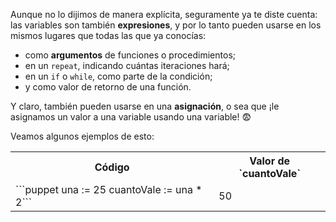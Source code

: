 Aunque no lo dijimos de manera explícita, seguramente ya te diste cuenta: las variables son también **expresiones**, y por lo tanto pueden usarse en los mismos lugares que todas las que ya conocías:

* como **argumentos** de funciones o procedimientos;
* en un `repeat`, indicando cuántas iteraciones hará;
* en un `if` o `while`, como parte de la condición;
* y como valor de retorno de una función.

Y claro, también pueden usarse en una **asignación**, o sea que ¡le asignamos un valor a una variable usando una variable! :fearful:

Veamos algunos ejemplos de esto:

<table class="table table-striped">
  <tr>
    <th>Código</th>
    <th>Valor de `cuantoVale`</th>
  </tr>
  <tr>
    <td>```puppet
una := 25
cuantoVale := una * 2```
    </td>
    <td>50</td>
  </tr>
</table>

